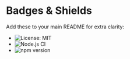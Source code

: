 # Badges & Shields

Add these to your main README for extra clarity:

- ![License: MIT](https://img.shields.io/badge/License-MIT-yellow.svg)
- ![Node.js CI](https://github.com/Yusasive/Eremos/actions/workflows/node.js.yml/badge.svg)
- ![npm version](https://img.shields.io/npm/v/eremos-core)
